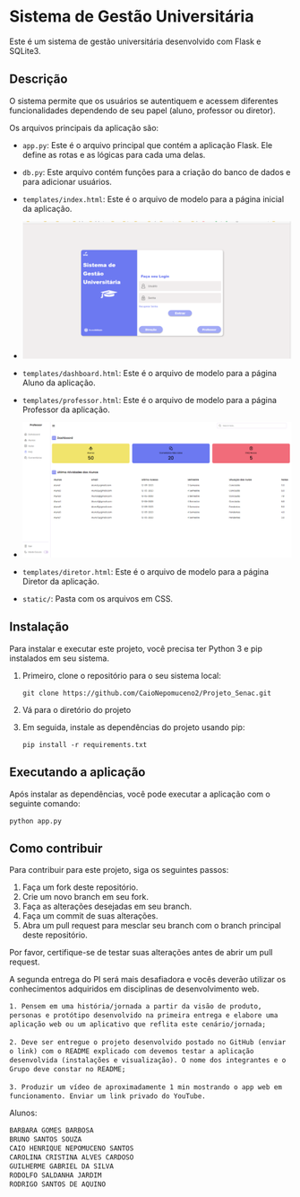 # Sistema de Gestão Universitária

Este é um sistema de gestão universitária desenvolvido com Flask e SQLite3.

## Descrição

O sistema permite que os usuários se autentiquem e acessem diferentes funcionalidades dependendo de seu papel (aluno, professor ou diretor). 

Os arquivos principais da aplicação são:

- `app.py`: Este é o arquivo principal que contém a aplicação Flask. Ele define as rotas e as lógicas para cada uma delas.

- `db.py`: Este arquivo contém funções para a criação do banco de dados e para adicionar usuários.

- `templates/index.html`: Este é o arquivo de modelo para a página inicial da aplicação.
- ![Logo do Projeto Senac](https://github.com/CaioNepomuceno2/Projeto_Senac/blob/9b79c47fe8c0bcbdd4bc43b922d0b4afff4e952f/static/img/TelaLogin.PNG)

- `templates/dashboard.html`: Este é o arquivo de modelo para a página Aluno da aplicação.

- `templates/professor.html`: Este é o arquivo de modelo para a página Professor da aplicação.
- ![Logo do Projeto Senac](https://github.com/CaioNepomuceno2/Projeto_Senac/blob/9b79c47fe8c0bcbdd4bc43b922d0b4afff4e952f/static/img/dashprof.PNG)

- `templates/diretor.html`: Este é o arquivo de modelo para a página Diretor da aplicação.

- `static/`: Pasta com os arquivos em CSS.

## Instalação

Para instalar e executar este projeto, você precisa ter Python 3 e pip instalados em seu sistema.

1. Primeiro, clone o repositório para o seu sistema local:

   ```
   git clone https://github.com/CaioNepomuceno2/Projeto_Senac.git
   ```

2. Vá para o diretório do projeto

3. Em seguida, instale as dependências do projeto usando pip:

   ```
   pip install -r requirements.txt
   ```

## Executando a aplicação

Após instalar as dependências, você pode executar a aplicação com o seguinte comando:

```
python app.py
```

## Como contribuir

Para contribuir para este projeto, siga os seguintes passos:

1. Faça um fork deste repositório.
2. Crie um novo branch em seu fork.
3. Faça as alterações desejadas em seu branch.
4. Faça um commit de suas alterações.
5. Abra um pull request para mesclar seu branch com o branch principal deste repositório.

Por favor, certifique-se de testar suas alterações antes de abrir um pull request.

A segunda entrega do PI será mais desafiadora e vocês deverão utilizar os conhecimentos adquiridos em disciplinas de desenvolvimento web.

    1. Pensem em uma história/jornada a partir da visão de produto, personas e protótipo desenvolvido na primeira entrega e elabore uma aplicação web ou um aplicativo que reflita este cenário/jornada;

    2. Deve ser entregue o projeto desenvolvido postado no GitHub (enviar o link) com o README explicado com devemos testar a aplicação desenvolvida (instalações e visualização). O nome dos integrantes e o Grupo deve constar no README;

    3. Produzir um vídeo de aproximadamente 1 min mostrando o app web em funcionamento. Enviar um link privado do YouTube.

Alunos: 

    BARBARA GOMES BARBOSA
    BRUNO SANTOS SOUZA
    CAIO HENRIQUE NEPOMUCENO SANTOS
    CAROLINA CRISTINA ALVES CARDOSO
    GUILHERME GABRIEL DA SILVA
    RODOLFO SALDANHA JARDIM
    RODRIGO SANTOS DE AQUINO
